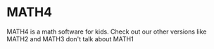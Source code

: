 # MATH4
MATH4 is a math software for kids. Check out our other versions like MATH2 and MATH3 don't talk about MATH1
